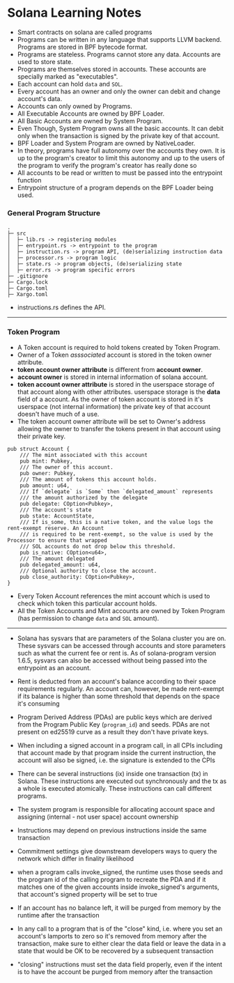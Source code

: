 # Solana Learning Notes

* Smart contracts on solana are called programs
* Programs can be written in any language that supports LLVM backend. Programs are stored in BPF bytecode format.
* Programs are stateless. Programs cannot store any data. Accounts are used to store state.
* Programs are themselves stored in accounts. These accounts are specially marked as "executables".
* Each account can hold `data` and `SOL`.
* Every account has an owner and only the owner can debit and change account's data.
* Accounts can only owned by Programs.
* All Executable Accounts are owned by BPF Loader.
* All Basic Accounts are owned by System Program.
* Even Though, System Program owns all the basic accounts. It can debit only when the transaction is signed by the private key of that account.
* BPF Loader and System Program are owned by NativeLoader.
* In theory, programs have full autonomy over the accounts they own. It is up to the program's creator to limit this autonomy and up to the users of the program to verify the program's creator has really done so
* All accounts to be read or written to must be passed into the entrypoint function
* Entrypoint structure of a program depends on the BPF Loader being used.

### General Program Structure

```
.
├─ src
│  ├─ lib.rs -> registering modules
│  ├─ entrypoint.rs -> entrypoint to the program
│  ├─ instruction.rs -> program API, (de)serializing instruction data
│  ├─ processor.rs -> program logic
│  ├─ state.rs -> program objects, (de)serializing state
│  ├─ error.rs -> program specific errors
├─ .gitignore
├─ Cargo.lock
├─ Cargo.toml
├─ Xargo.toml
```

- instructions.rs defines the API.

---

### Token Program

- A Token account is required to hold tokens created by Token Program.
- Owner of a Token *asssociated* account is stored in the token owner attribute.
- **token account owner attribute** is different from **account owner**.
- **account owner** is stored in internal information of solana account.
- **token account owner attribute** is stored in the userspace storage of that account along with other attributes. userspace storage is the **data** field of a account. As the owner of token account is stored in it's userspace (not internal information) the private key of that account doesn't have much of a use.
- The token account owner attribute will be set to Owner's address allowing the owner to transfer the tokens present in that account using their private key.

```rust=
pub struct Account {
    /// The mint associated with this account
    pub mint: Pubkey,
    /// The owner of this account.
    pub owner: Pubkey,
    /// The amount of tokens this account holds.
    pub amount: u64,
    /// If `delegate` is `Some` then `delegated_amount` represents
    /// the amount authorized by the delegate
    pub delegate: COption<Pubkey>,
    /// The account's state
    pub state: AccountState,
    /// If is_some, this is a native token, and the value logs the rent-exempt reserve. An Account
    /// is required to be rent-exempt, so the value is used by the Processor to ensure that wrapped
    /// SOL accounts do not drop below this threshold.
    pub is_native: COption<u64>,
    /// The amount delegated
    pub delegated_amount: u64,
    /// Optional authority to close the account.
    pub close_authority: COption<Pubkey>,
}
```

- Every Token Account references the mint account which is used to check which token this particular account holds.
- All the Token Accounts and Mint accounts are owned by Token Program (has permission to change `data` and `SOL` amount).


---

- Solana has sysvars that are parameters of the Solana cluster you are on. These sysvars can be accessed through accounts and store parameters such as what the current fee or rent is. As of solana-program version 1.6.5, sysvars can also be accessed without being passed into the entrypoint as an account.

- Rent is deducted from an account's balance according to their space requirements regularly. An account can, however, be made rent-exempt if its balance is higher than some threshold that depends on the space it's consuming

- Program Derived Address (PDAs) are public keys which are derived from the Program Public Key (`program_id`) and seeds. PDAs are not present on ed25519 curve as a result they don't have private keys.
- When including a signed account in a program call, in all CPIs including that account made by that program inside the current instruction, the account will also be signed, i.e. the signature is extended to the CPIs

- There can be several instructions (ix) inside one transaction (tx) in Solana. These instructions are executed out synchronously and the tx as a whole is executed atomically. These instructions can call different programs.
- The system program is responsible for allocating account space and assigning (internal - not user space) account ownership


- Instructions may depend on previous instructions inside the same transaction
- Commitment settings give downstream developers ways to query the network which differ in finality likelihood

- when a program calls invoke_signed, the runtime uses those seeds and the program id of the calling program to recreate the PDA and if it matches one of the given accounts inside invoke_signed's arguments, that account's signed property will be set to true
- If an account has no balance left, it will be purged from memory by the runtime after the transaction
- In any call to a program that is of the "close" kind, i.e. where you set an account's lamports to zero so it's removed from memory after the transaction, make sure to either clear the data field or leave the data in a state that would be OK to be recovered by a subsequent transaction
- "closing" instructions must set the data field properly, even if the intent is to have the account be purged from memory after the transaction
